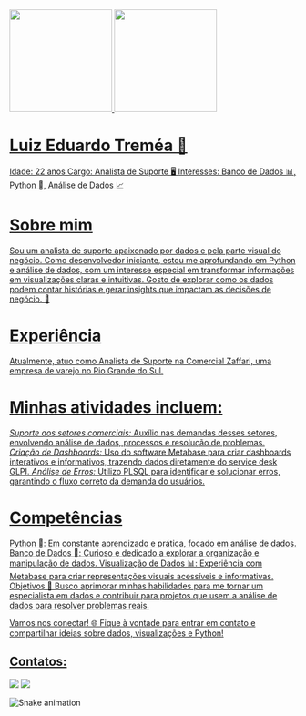<div>
<a href="https://github.com/EduTremea">
<img loading="lazy" height="180em" src="https://github-readme-stats.vercel.app/api/top-langs/?username=EduTremea&layout=compact&langs_count=7&theme=dracula"/>
<img loading="lazy" height="180em" src="https://github-readme-stats.vercel.app/api?username=EduTremea&show_icons=true&theme=dracula&include_all_commits=true&count_private=true"/>
</div>


# Luiz Eduardo Treméa 👋
Idade: 22 anos
Cargo: Analista de Suporte 🖥️
Interesses: Banco de Dados 📊, Python 🐍, Análise de Dados 📈

# Sobre mim
Sou um analista de suporte apaixonado por dados e pela parte visual do negócio. Como desenvolvedor iniciante, estou me aprofundando em Python e análise de dados, com um interesse especial em transformar informações em visualizações claras e intuitivas. Gosto de explorar como os dados podem contar histórias e gerar insights que impactam as decisões de negócio. 🚀

# Experiência
Atualmente, atuo como Analista de Suporte na Comercial Zaffari, uma empresa de varejo no Rio Grande do Sul. 

# Minhas atividades incluem:
*Suporte aos setores comerciais:* Auxílio nas demandas desses setores, envolvendo análise de dados, processos e resolução de problemas.
*Criação de Dashboards:* Uso do software Metabase para criar dashboards interativos e informativos, trazendo dados diretamente do service desk GLPI.
*Análise de Erros:* Utilizo PLSQL para identificar e solucionar erros, garantindo o fluxo correto da demanda do usuários.

# Competências
Python 🐍: Em constante aprendizado e prática, focado em análise de dados.
Banco de Dados 💾: Curioso e dedicado a explorar a organização e manipulação de dados.
Visualização de Dados 📊: Experiência com Metabase para criar representações visuais acessíveis e informativas.
Objetivos 🎯
Busco aprimorar minhas habilidades para me tornar um especialista em dados e contribuir para projetos que usem a análise de dados para resolver problemas reais.

Vamos nos conectar! 🌐
Fique à vontade para entrar em contato e compartilhar ideias sobre dados, visualizações e Python!


## Contatos:

<div>
<a href="https://www.instagram.com/edu.tremea/?hl=pt-br" target="_blank"><img loading="lazy" src="https://img.shields.io/badge/-Instagram-%23E4405F?style=for-the-badge&logo=instagram&logoColor=white" target="_blank"></a>
<a href="https://www.linkedin.com/in/luiz-eduardo-trem%C3%A9a-889587234/" target="_blank"><img loading="lazy" src="https://img.shields.io/badge/-LinkedIn-%230077B5?style=for-the-badge&logo=linkedin&logoColor=white" target="_blank"></a>   
</div>

![Snake animation](https://github.com/EduTremea/blob/output/github-contribution-grid-snake.svg)
